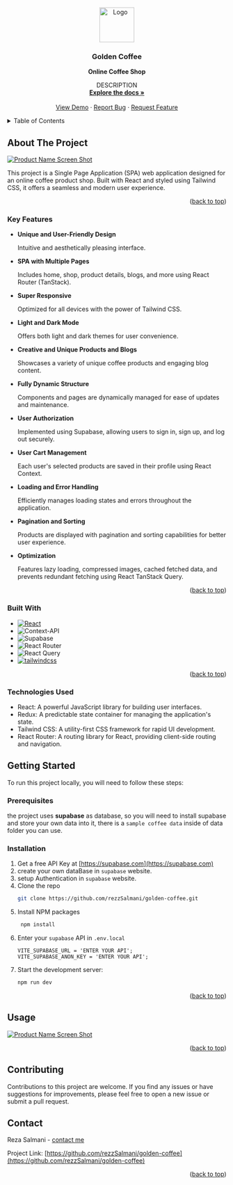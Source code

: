 <a name="readme-top"></a>

<!--
[![Contributors][contributors-shield]][contributors-url]
[![Forks][forks-shield]][forks-url]
[![Stargazers][stars-shield]][stars-url]
[![Issues][issues-shield]][issues-url]
[![MIT License][license-shield]][license-url]
[![LinkedIn][linkedin-shield]][linkedin-url]
-->

<!-- PROJECT LOGO -->
<br />
<div align="center">
  <a href="https://github.com/rezzSalmani/golden-coffee">
    <img src="https://github.com/rezzSalmani/golden-coffee/blob/main/public/images/app-logo.png" alt="Logo" width="80" height="80">
  </a>

<h3 align="center">Golden Coffee</h3>

  <p align="center">
      <strong>Online Coffee Shop</strong>

DESCRIPTION
<br />
<a href="https://github.com/rezzSalmani/golden-coffee"><strong>Explore the docs »</strong></a>
<br />
<br />
<a href="https://goldencoffeeo.liara.run">View Demo</a>
·
<a href="https://github.com/rezzSalmani/golden-coffee/issues/new?labels=bug&template=bug-report---.md">Report Bug</a>
·
<a href="https://github.com/rezzSalmani/golden-coffee/issues/new?labels=enhancement&template=feature-request---.md">Request Feature</a>

  </p>
</div>

<!-- TABLE OF CONTENTS -->
<details>
  <summary>Table of Contents</summary>
  <ol>
    <li>
      <a href="#about-the-project">About The Project</a>
      <ul>
        <li><a href="#Key-Features">Key Features</a></li>
        <li><a href="#built-with">Built With</a></li>
      </ul>
    </li>
    <li>
      <a href="#getting-started">Getting Started</a>
      <ul>
        <li><a href="#prerequisites">Prerequisites</a></li>
        <li><a href="#installation">Installation</a></li>
      </ul>
    </li>
    <li><a href="#usage">Usage</a></li>
    <li><a href="#contact">Contact</a></li>
  </ol>
</details>

<!-- ABOUT THE PROJECT -->

## About The Project

[![Product Name Screen Shot](https://github.com/rezzSalmani/golden-coffee/blob/main/src/assets/screenShots/goldenCoffee1.png)](https://github.com/rezzSalmani/golden-coffee)

<p>This project is a Single Page Application (SPA) web application designed for an online coffee product shop. Built with React and styled using Tailwind CSS, it offers a seamless and modern user experience.</p>

<p align="right">(<a href="#readme-top">back to top</a>)</p>

### Key Features

- **Unique and User-Friendly Design**

  Intuitive and aesthetically pleasing interface.

- **SPA with Multiple Pages**

  Includes home, shop, product details, blogs, and more using React Router (TanStack).

- **Super Responsive**

  Optimized for all devices with the power of Tailwind CSS.

- **Light and Dark Mode**

  Offers both light and dark themes for user convenience.

- **Creative and Unique Products and Blogs**

  Showcases a variety of unique coffee products and engaging blog content.

- **Fully Dynamic Structure**

  Components and pages are dynamically managed for ease of updates and maintenance.

- **User Authorization**

  Implemented using Supabase, allowing users to sign in, sign up, and log out securely.

- **User Cart Management**

  Each user's selected products are saved in their profile using React Context.

- **Loading and Error Handling**

  Efficiently manages loading states and errors throughout the application.

- **Pagination and Sorting**

  Products are displayed with pagination and sorting capabilities for better user experience.

- **Optimization**

  Features lazy loading, compressed images, cached fetched data, and prevents redundant fetching using React TanStack Query.

  <p align="right">(<a href="#readme-top">back to top</a>)</p>

### Built With

- [![React][React.js]][React-url]
- ![Context-API](https://img.shields.io/badge/Context--Api-000000?style=for-the-badge&logo=react)
- ![Supabase](https://img.shields.io/badge/Supabase-181818?style=for-the-badge&logo=supabase&logoColor=white)
- ![React Router](https://img.shields.io/badge/React_Router-CA4245?style=for-the-badge&logo=react-router&logoColor=white)
- ![React Query](https://img.shields.io/badge/-React%20Query-FF4154?style=for-the-badge&logo=react%20query&logoColor=white)
- [![tailwindcss](https://img.shields.io/badge/Tailwind_CSS-38B2AC?style=for-the-badge&logo=tailwind-css&logoColor=white)](https://tailwindcss.com/)

<p align="right">(<a href="#readme-top">back to top</a>)</p>

### Technologies Used

- React: A powerful JavaScript library for building user interfaces.
- Redux: A predictable state container for managing the application's state.
- Tailwind CSS: A utility-first CSS framework for rapid UI development.
- React Router: A routing library for React, providing client-side routing and navigation.

<!-- GETTING STARTED -->

## Getting Started

To run this project locally, you will need to follow these steps:

### Prerequisites

the project uses <strong>supabase</strong> as database, so you will need to install supabase and store your own data into it, there is a `sample coffee data` inside of data folder you can use.

### Installation

1. Get a free API Key at [https://supabase.com](https://supabase.com)
2. create your own dataBase in `supabase` website.
3. setup Authentication in `supabase` website.
4. Clone the repo
   ```sh
   git clone https://github.com/rezzSalmani/golden-coffee.git
   ```
5. Install NPM packages
   ```sh
    npm install
   ```
6. Enter your `supabase` API in `.env.local`
   ```.env
   VITE_SUPABASE_URL = 'ENTER YOUR API';
   VITE_SUPABASE_ANON_KEY = 'ENTER YOUR API';
   ```
7. Start the development server:
   ```sh
   npm run dev
   ```

<p align="right">(<a href="#readme-top">back to top</a>)</p>

<!-- USAGE EXAMPLES -->

## Usage

[![Product Name Screen Shot](https://github.com/rezzSalmani/golden-coffee/blob/main/src/assets/screenShots/godenCoffee2.png)](https://github.com/rezzSalmani/golden-coffee)

<p align="right">(<a href="#readme-top">back to top</a>)</p>

## Contributing

Contributions to this project are welcome. If you find any issues or have suggestions for improvements, please feel free to open a new issue or submit a pull request.

<!-- CONTACT -->

## Contact

Reza Salmani - [contact me](rezasalmani.dev@gmail.com)

Project Link: [https://github.com/rezzSalmani/golden-coffee](https://github.com/rezzSalmani/golden-coffee)

<p align="right">(<a href="#readme-top">back to top</a>)</p>

<!-- MARKDOWN LINKS & IMAGES -->
<!-- https://www.markdownguide.org/basic-syntax/#reference-style-links -->

[contributors-shield]: https://img.shields.io/github/contributors/github_username/repo_name.svg?style=for-the-badge
[contributors-url]: https://github.com/rezzSalmani/golden-coffee/graphs/contributors
[forks-shield]: https://img.shields.io/github/forks/github_username/repo_name.svg?style=for-the-badge
[forks-url]: https://github.com/rezzSalmani/golden-coffee/network/members
[stars-shield]: https://img.shields.io/github/stars/github_username/repo_name.svg?style=for-the-badge
[stars-url]: https://github.com/rezzSalmani/golden-coffee/stargazers
[issues-shield]: https://img.shields.io/github/issues/github_username/repo_name.svg?style=for-the-badge
[issues-url]: https://github.com/rezzSalmani/golden-coffee/issues
[license-shield]: https://img.shields.io/github/license/github_username/repo_name.svg?style=for-the-badge
[license-url]: https://github.com/rezzSalmani/golden-coffee/blob/master/LICENSE.txt
[linkedin-shield]: https://img.shields.io/badge/-LinkedIn-black.svg?style=for-the-badge&logo=linkedin&colorB=555
[linkedin-url]: https://linkedin.com/in/linkedin_username
[product-screenshot]: images/screenshot.png
[Next.js]: https://img.shields.io/badge/next.js-000000?style=for-the-badge&logo=nextdotjs&logoColor=white
[Next-url]: https://nextjs.org/
[React.js]: https://img.shields.io/badge/React-20232A?style=for-the-badge&logo=react&logoColor=61DAFB
[React-url]: https://reactjs.org/
